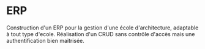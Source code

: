 # ERP
Construction d'un ERP pour la gestion d'une école d'architecture, adaptable à tout type d'ecole. 
Réalisation d'un CRUD sans contrôle d'accès mais une authentification bien maitrisée.
